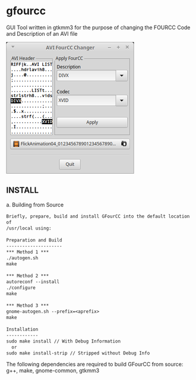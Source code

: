 # gfourcc
GUI Tool written in gtkmm3 for the purpose of changing the FOURCC Code and Description of an AVI file

![GFourCC Utility](/screenshots/gfourcc_scrn.png?raw=true "GFourCC Utility")

INSTALL
-------
a. Building from Source

    Briefly, prepare, build and install GFourCC into the default location of
    /usr/local using:
    
    Preparation and Build
    ---------------------
    *** Method 1 ***
    ./autogen.sh
    make
       
    *** Method 2 ***
    autoreconf --install
    ./configure
    make
      
    *** Method 3 ***
    gnome-autogen.sh --prefix=<aprefix>
    make
    
    Installation
    ------------
    sudo make install // With Debug Information
      or
    sudo make install-strip // Stripped without Debug Info
          
   The following dependencies are required to build GFourCC from source:
      g++,
      make,
      gnome-common,
      gtkmm3


    
